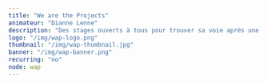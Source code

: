 ```yaml
---
title: "We are the Projects"
animateur: "Dianne Lenne"
description: "Des stages ouverts à tous pour trouver sa voie après une grande école, ou un parcours qui interroge."
logo: "/img/wap-logo.png"
thumbnail: "/img/wap-thumbnail.jpg"
banner: "/img/wap-banner.png"
recurring: "no"
node: wap
---
```

